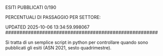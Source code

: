 ESITI PUBBLICATI 0/190 

PERCENTUALI DI PASSAGGIO PER SETTORE:

UPDATED 2025-10-06 13:34:59.998067
###################################################### 

Si tratta di un semplice script in python per controllare quando sono pubblicati gli esiti (ASN 2021, sesto quadrimestre).

